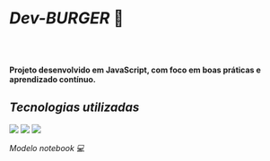 <h1><b><i>Dev-BURGER</i> &#x1F354;</b></h1>
<br>
<br>
<p><b> Projeto desenvolvido em JavaScript, com foco em boas práticas e aprendizado contínuo.</b></p>
<h2><i>Tecnologias utilizadas</i></h2>
<img src="https://img.shields.io/badge/HTML5-E34F26?style=for-the-badge&logo=html5&logoColor=white")>
<img src="https://img.shields.io/badge/CSS3-1572B6?style=for-the-badge&logo=css3&logoColor=white")>
<img src="https://img.shields.io/badge/JavaScript-F7DF1E?style=for-the-badge&logo=javascript&logoColor=black")>
<br>
<p><i>Modelo notebook &#x1F4BB;</i></p>
